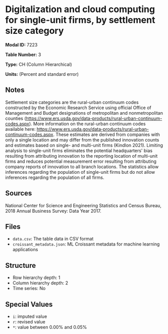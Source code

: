 # Digitalization and cloud computing for single-unit firms, by settlement size category 

**Modal ID:** 7223

**Table Number:** 3

**Type:** CH (Column Hierarchical)

**Units:** (Percent and standard error)

## Notes

Settlement size categories are the rural-urban continuum codes constructed by the Economic Research Service using official Office of Management and Budget designations of metropolitan and nonmetropolitan counties (https://www.ers.usda.gov/data-products/rural-urban-continuum-codes.aspx). More information on the rural-urban continuum codes available here: https://www.ers.usda.gov/data-products/rural-urban-continuum-codes.aspx. These estimates are derived from companies with only a single location and may differ from the published innovation counts and estimates based on single- and multi-unit firms (Kindlon 2021). Limiting analysis to single-unit firms eliminates the potential headquarters' bias resulting from attributing innovation to the reporting location of multi-unit firms and reduces potential measurement error resulting from attributing company reports of innovation to all branch locations. The statistics allow inferences regarding the population of single-unit firms but do not allow inferences regarding the population of all firms.

## Sources

National Center for Science and Engineering Statistics and Census Bureau, 2018 Annual Business Survey: Data Year 2017.

## Files

- `data.csv`: The table data in CSV format
- `croissant_metadata.json`: ML Croissant metadata for machine learning applications

## Structure

- Row hierarchy depth: 1
- Column hierarchy depth: 2
- Time series: No

## Special Values

- `i`: imputed value
- `r`: revised value
- `*`: value between 0.00% and 0.05%
